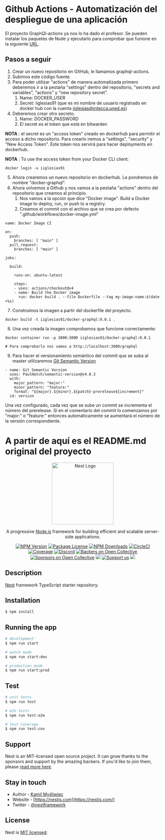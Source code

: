 # Github Actions - Automatización del despliegue de una aplicación

El proyecto GraphQl-actions ya nos lo ha dado el profesor. Se pueden instalar los paquetes de Node y ejecutarlo para comprobar que funione en la siguiente [URL](http://localhost:3000/graphql).

## Pasos a seguir

1. Crear un nuevo repositorio en GitHub, le llamamos graphql-actions.
2. Subimos este código fuente.
3. Para poder utilizar "actions" de manera automatizada primero deberemos ir a la pestaña "settings" dentro del repositorio, "secrets and variables", "actions" y "new repository secret".
   1. Name: DOCKER_USER
   2. Secret: iiglesias91 (que es mi nombre de usuario registrado en docker hub con la cuenta iiglesias@intecca.uned.es)
4. Deberemos crear otro secreto.
   1. Name: DOCKER_PASSWORD
   2. El secret es el token que está en bitwarden

**NOTA** : el secret es un "access token" creado en dockerhub para permitir el acceso a dicho repositorio. Para crearlo iremos a "settings", "security" y "New Access Token". Este token nos servirá para hacer deployments en dockerhub.

**NOTA** : To use the access token from your Docker CLI client:

~~~
docker login -u iiglesias91
~~~

5. Ahora crearemos un nuevo repositorio en dockerhub. Le pondremos de nombre "docker-graphql".
6. Ahora volvemos a Github y nos vamos a la pestaña "actions" dentro del repositorio que creamos al principio.
   1. Nos vamos a la opción que dice "Docker image". Build a Docker image to deploy, run, or push to a registry.
   2. Creamos el commit con el archivo que se crea por defecto ".github/workflows/docker-image.yml"

~~~
name: Docker Image CI

on:
  push:
    branches: [ "main" ]
  pull_request:
    branches: [ "main" ]

jobs:

  build:

    runs-on: ubuntu-latest

    steps:
    - uses: actions/checkout@v4
    - name: Build the Docker image
      run: docker build . --file Dockerfile --tag my-image-name:$(date +%s)
~~~

7. Construimos la imagen a partir del dockerfile del proyecto.

~~~
docker build -t iiglesias91/docker-graphql:0.0.1 .
~~~

8. Una vez creada la imagen comprobamos que funcione correctamente:

~~~
docker container run -p 3000:3000 iiglesias91/docker-graphql:0.0.1

# Para comprobarlo nos vamos a http://localhost:3000/graphql
~~~

9. Para hacer el versionamiento semántico del commit que se suba al master utilizaremos [Git Semantic Version](https://github.com/marketplace/actions/git-semantic-version?version=v4.0.3)

~~~
- name: Git Semantic Version
  uses: PaulHatch/semantic-version@v4.0.3
  with:
    major_pattern: "major:"
    minor_pattern: "feature:"
    format: "${major}.${minor}.${patch}-prerelease${increment}"
  id: version
~~~

Una vez configurado, cada vez que se sube un commit se incrementa el número del prerelease. Si en el comentario del commit lo comenzamos por "major:" o "feature:" entonces automáticamente se aumentará el número de la versión correspondiente.









# A partir de aquí es el README.md original del proyecto

<p align="center">
  <a href="http://nestjs.com/" target="blank"><img src="https://nestjs.com/img/logo-small.svg" width="200" alt="Nest Logo" /></a>
</p>

[circleci-image]: https://img.shields.io/circleci/build/github/nestjs/nest/master?token=abc123def456
[circleci-url]: https://circleci.com/gh/nestjs/nest

  <p align="center">A progressive <a href="http://nodejs.org" target="_blank">Node.js</a> framework for building efficient and scalable server-side applications.</p>
    <p align="center">
<a href="https://www.npmjs.com/~nestjscore" target="_blank"><img src="https://img.shields.io/npm/v/@nestjs/core.svg" alt="NPM Version" /></a>
<a href="https://www.npmjs.com/~nestjscore" target="_blank"><img src="https://img.shields.io/npm/l/@nestjs/core.svg" alt="Package License" /></a>
<a href="https://www.npmjs.com/~nestjscore" target="_blank"><img src="https://img.shields.io/npm/dm/@nestjs/common.svg" alt="NPM Downloads" /></a>
<a href="https://circleci.com/gh/nestjs/nest" target="_blank"><img src="https://img.shields.io/circleci/build/github/nestjs/nest/master" alt="CircleCI" /></a>
<a href="https://coveralls.io/github/nestjs/nest?branch=master" target="_blank"><img src="https://coveralls.io/repos/github/nestjs/nest/badge.svg?branch=master#9" alt="Coverage" /></a>
<a href="https://discord.gg/G7Qnnhy" target="_blank"><img src="https://img.shields.io/badge/discord-online-brightgreen.svg" alt="Discord"/></a>
<a href="https://opencollective.com/nest#backer" target="_blank"><img src="https://opencollective.com/nest/backers/badge.svg" alt="Backers on Open Collective" /></a>
<a href="https://opencollective.com/nest#sponsor" target="_blank"><img src="https://opencollective.com/nest/sponsors/badge.svg" alt="Sponsors on Open Collective" /></a>
  <a href="https://paypal.me/kamilmysliwiec" target="_blank"><img src="https://img.shields.io/badge/Donate-PayPal-ff3f59.svg"/></a>
    <a href="https://opencollective.com/nest#sponsor"  target="_blank"><img src="https://img.shields.io/badge/Support%20us-Open%20Collective-41B883.svg" alt="Support us"></a>
  <a href="https://twitter.com/nestframework" target="_blank"><img src="https://img.shields.io/twitter/follow/nestframework.svg?style=social&label=Follow"></a>
</p>
  <!--[![Backers on Open Collective](https://opencollective.com/nest/backers/badge.svg)](https://opencollective.com/nest#backer)
  [![Sponsors on Open Collective](https://opencollective.com/nest/sponsors/badge.svg)](https://opencollective.com/nest#sponsor)-->

## Description

[Nest](https://github.com/nestjs/nest) framework TypeScript starter repository.

## Installation

```bash
$ npm install
```

## Running the app

```bash
# development
$ npm run start

# watch mode
$ npm run start:dev

# production mode
$ npm run start:prod
```

## Test

```bash
# unit tests
$ npm run test

# e2e tests
$ npm run test:e2e

# test coverage
$ npm run test:cov
```

## Support

Nest is an MIT-licensed open source project. It can grow thanks to the sponsors and support by the amazing backers. If you'd like to join them, please [read more here](https://docs.nestjs.com/support).

## Stay in touch

- Author - [Kamil Myśliwiec](https://kamilmysliwiec.com)
- Website - [https://nestjs.com](https://nestjs.com/)
- Twitter - [@nestframework](https://twitter.com/nestframework)

## License

Nest is [MIT licensed](LICENSE).
